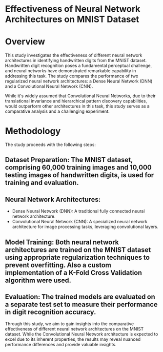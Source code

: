 # Effectiveness of Neural Network Architectures on MNIST Dataset

# Overview
This study investigates the effectiveness of different neural network architectures in identifying handwritten digits from the MNIST dataset. Handwritten digit recognition poses a fundamental perceptual challenge, and neural networks have demonstrated remarkable capability in addressing this task. The study compares the performance of two regularized neural network architectures: a Dense Neural Network (DNN) and a Convolutional Neural Network (CNN).

While it's widely assumed that Convolutional Neural Networks, due to their translational invariance and hierarchical pattern discovery capabilities, would outperform other architectures in this task, this study serves as a comparative analysis and a challenging experiment.

# Methodology
The study proceeds with the following steps:

## Dataset Preparation: The MNIST dataset, comprising 60,000 training images and 10,000 testing images of handwritten digits, is used for training and evaluation.

## Neural Network Architectures:

* Dense Neural Network (DNN): A traditional fully connected neural network architecture.
* Convolutional Neural Network (CNN): A specialized neural network architecture for image processing tasks, leveraging convolutional layers.

## Model Training: Both neural network architectures are trained on the MNIST dataset using appropriate regularization techniques to prevent overfitting. Also a custom implementation of a K-Fold Cross Validation algorithm were used.

## Evaluation: The trained models are evaluated on a separate test set to measure their performance in digit recognition accuracy.

Through this study, we aim to gain insights into the comparative effectiveness of different neural network architectures on the MNIST dataset. While the Convolutional Neural Network architecture is expected to excel due to its inherent properties, the results may reveal nuanced performance differences and provide valuable insights.
